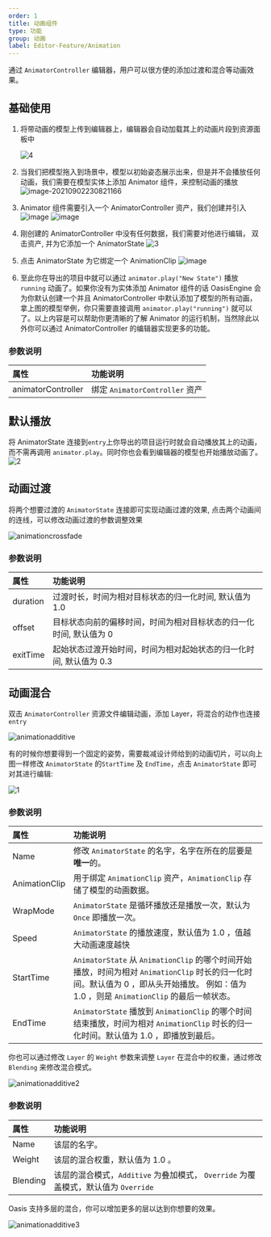 ```yaml
---
order: 1
title: 动画组件
type: 功能
group: 动画
label: Editor-Feature/Animation
---
```


通过 `AnimatorController` 编辑器，用户可以很方便的添加过渡和混合等动画效果。

## 基础使用

1. 将带动画的模型上传到编辑器上，编辑器会自动加载其上的动画片段到资源面板中

   ![4](https://gw.alipayobjects.com/zos/OasisHub/2ee85519-4f48-4e65-8dcc-b6afe9d1f7d9/4.jpg)

2. 当我们把模型拖入到场景中，模型以初始姿态展示出来，但是并不会播放任何动画，我们需要在模型实体上添加 Animator 组件，来控制动画的播放
   ![image-20210902230821166](https://gw.alipayobjects.com/zos/OasisHub/405ebaa7-8c03-4fd0-816e-cbcb39562b68/1667457441830-207e0940-4a82-4bc2-8d9c-d12d44c3eb31.png)

3. Animator 组件需要引入一个 AnimatorController 资产，我们创建并引入
   ![image](https://gw.alipayobjects.com/zos/OasisHub/35f5788a-7544-4231-b11e-373fcce31267/1667457702054-45c9d61a-1e9b-49b5-a719-36724471aaa2.png)
   ![image](https://gw.alipayobjects.com/zos/OasisHub/68de5813-be5f-4669-91bc-d8d3f4077c5a/1667457755170-565aaa77-ec4b-462a-9a38-dc7ad66e9c19.png)

4. 刚创建的 AnimatorController 中没有任何数据，我们需要对他进行编辑， 双击资产, 并为它添加一个 AnimatorState
   ![3](https://gw.alipayobjects.com/zos/OasisHub/4f4139aa-eaaf-4b9d-b077-1570e783843d/3.jpg)

5. 点击 AnimatorState 为它绑定一个 AnimationClip
   ![image](https://gw.alipayobjects.com/zos/OasisHub/8e29b9fa-eeed-4e5c-84c1-ea68f9732a92/1667457999371-e0ed9c57-d44c-4f2a-abda-12eba6e3a934.png)

6. 至此你在导出的项目中就可以通过 `animator.play("New State")` 播放 `running` 动画了。如果你没有为实体添加 Animator 组件的话 OasisEngine 会为你默认创建一个并且 AnimatorController 中默认添加了模型的所有动画，拿上图的模型举例，你只需要直接调用 `animator.play("running")` 就可以了。以上内容是可以帮助你更清晰的了解 Animator 的运行机制，当然除此以外你可以通过 AnimatorController 的编辑器实现更多的功能。

### 参数说明

| 属性               | 功能说明                       |
| :----------------- | :----------------------------- |
| animatorController | 绑定 `AnimatorController` 资产 |

## 默认播放

将 AnimatorState 连接到`entry`上你导出的项目运行时就会自动播放其上的动画，而不需再调用 `animator.play`。同时你也会看到编辑器的模型也开始播放动画了。
![2](https://gw.alipayobjects.com/zos/OasisHub/de60a906-0d3c-4578-8d50-aa2ce050e560/2.jpg)

## 动画过渡

将两个想要过渡的 `AnimatorState` 连接即可实现动画过渡的效果, 点击两个动画间的连线，可以修改动画过渡的参数调整效果

![animationcrossfade](https://gw.alipayobjects.com/zos/OasisHub/cd8fa035-0c1c-493e-a0c7-54d301f96156/1667458692286-29d9f543-9b98-4911-8fa7-ac38b61b1668.gif)

### 参数说明

| 属性 | 功能说明 |
| :------- | :---------------------------------------------------------|
| duration | 过渡时长，时间为相对目标状态的归一化时间, 默认值为 1.0            |
| offset   | 目标状态向前的偏移时间，时间为相对目标状态的归一化时间, 默认值为 0  |
| exitTime | 起始状态过渡开始时间，时间为相对起始状态的归一化时间, 默认值为 0.3  |

## 动画混合

双击 `AnimatorController` 资源文件编辑动画，添加 Layer，将混合的动作也连接`entry`

![animationadditive](https://gw.alipayobjects.com/zos/OasisHub/7548a66b-a72f-4cad-9b27-c9f1a2824aff/1667459461151-4568a32a-07db-427b-922e-3bc6f844097b.gif)

有的时候你想要得到一个固定的姿势，需要裁减设计师给到的动画切片，可以向上图一样修改 `AnimatorState` 的`StartTime` 及 `EndTime`，点击 `AnimatorState` 即可对其进行编辑:

![1](https://gw.alipayobjects.com/zos/OasisHub/cc0db4c9-95f9-48d7-a3ac-48d69e94a31d/1.jpg)

### 参数说明

| 属性 | 功能说明 |
| :------- | :------------------------------------------------------------------- |
| Name          | 修改 `AnimatorState` 的名字，名字在所在的层要是**唯一**的。           |
| AnimationClip | 用于绑定 `AnimationClip` 资产，`AnimationClip` 存储了模型的动画数据。 |
| WrapMode      | `AnimatorState` 是循环播放还是播放一次，默认为 `Once` 即播放一次。     |
| Speed         | `AnimatorState` 的播放速度，默认值为 1.0 ，值越大动画速度越快          |
| StartTime     | `AnimatorState` 从 `AnimationClip` 的哪个时间开始播放，时间为相对 `AnimationClip` 时长的归一化时间。默认值为 0 ，即从头开始播放。 例如：值为 1.0 ，则是 `AnimationClip` 的最后一帧状态。        |
| EndTime       | `AnimatorState` 播放到 `AnimationClip` 的哪个时间结束播放，时间为相对 `AnimationClip` 时长的归一化时间。默认值为 1.0 ，即播放到最后。                                                      |


你也可以通过修改 `Layer` 的 `Weight` 参数来调整 `Layer` 在混合中的权重，通过修改 `Blending` 来修改混合模式。

![animationadditive2](https://gw.alipayobjects.com/zos/OasisHub/acd80bdf-7c8d-41ac-8a2f-fe75cc6d2da4/1667459778293-be31b02b-7f6c-4c27-becc-2c0c8e80b538.gif)

### 参数说明

| 属性      | 功能说明                                                                    |
| :------- | :------------------------------------------------------------------------- |
| Name     | 该层的名字。                                                                 |
| Weight   | 该层的混合权重，默认值为 1.0 。                                                |
| Blending | 该层的混合模式，`Additive` 为叠加模式， `Override` 为覆盖模式，默认值为 `Override` |

Oasis 支持多层的混合，你可以增加更多的层以达到你想要的效果。

![animationadditive3](https://gw.alipayobjects.com/zos/OasisHub/4485bf06-b783-4ff6-9dfd-cb05cc5adf84/1667459905978-f86e9051-7b62-44ad-aa43-87da0248a8f1.gif)

